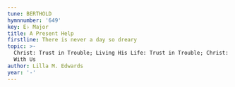 ```yaml
---
tune: BERTHOLD
hymnnumber: '649'
key: E♭ Major
title: A Present Help
firstline: There is never a day so dreary
topic: >-
  Christ: Trust in Trouble; Living His Life: Trust in Trouble; Christ: Christ
  With Us
author: Lilla M. Edwards
year: '-'
---
```

